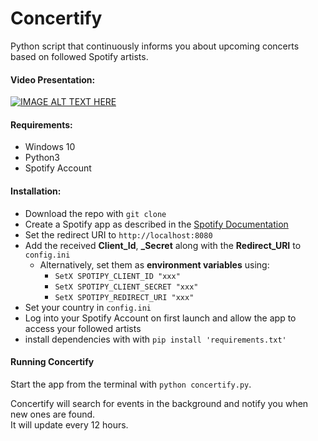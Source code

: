 # Concertify
Python script that continuously informs you about upcoming concerts based on followed Spotify artists.
#### Video Presentation:
[![IMAGE ALT TEXT HERE](https://img.youtube.com/vi/hG3QwGJxPEs/0.jpg)](https://www.youtube.com/watch?v=hG3QwGJxPEs)


#### Requirements:
- Windows 10
- Python3
- Spotify Account

#### Installation:
- Download the repo with `git clone`
- Create a Spotify app as described in the [Spotify Documentation](https://developer.spotify.com/documentation/web-api/concepts/apps)
- Set the redirect URI to `http://localhost:8080`
- Add the received **Client_Id**, **_Secret** along with the **Redirect_URI** to `config.ini`
    - Alternatively, set them as **environment variables** using:
        - `SetX SPOTIPY_CLIENT_ID "xxx"` 
        - `SetX SPOTIPY_CLIENT_SECRET "xxx"`
        - `SetX SPOTIPY_REDIRECT_URI "xxx"`
- Set your country in `config.ini`
- Log into your Spotify Account on first launch and allow the app to access your followed artists
- install dependencies with with `pip install 'requirements.txt'`

#### Running Concertify
Start the app from the terminal with `python concertify.py`.

Concertify will search for events in the background and notify you when new ones are found.
<br>It will update every 12 hours.
